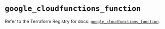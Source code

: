 # `google_cloudfunctions_function`

Refer to the Terraform Registry for docs: [`google_cloudfunctions_function`](https://registry.terraform.io/providers/hashicorp/google/6.12.0/docs/resources/cloudfunctions_function).

